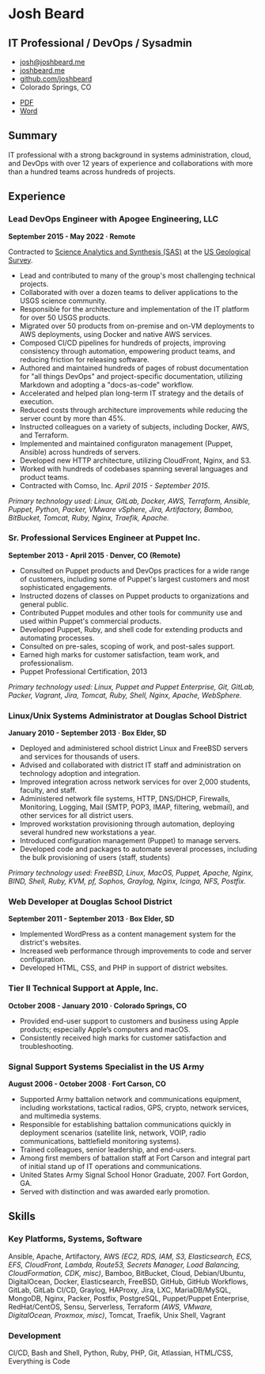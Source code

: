<div id="heading" markdown="1">

<div id="name" markdown="1">

# Josh Beard

## IT Professional / DevOps / Sysadmin

</div>

<div id="contact_details" markdown="1">

* <i class="fas fa-fw fa-envelope"></i>[josh@joshbeard.me](mailto:josh@joshbeard.me)
* <i class="fas fa-globe-americas"></i>[joshbeard.me](https://joshbeard.me)
* <i class="fab fa-fw fa-github"></i>[github.com/joshbeard](https://github.com/joshbeard/)
* <i class="fa-solid fa-map-pin"></i>Colorado Springs, CO

<div id="other_formats" markdown="1">

* <i class="fas fa-fw fa-file-pdf"></i>[PDF](https://joshbeard.me/resume/Josh-Beard-Resume.pdf)
* <i class="fas fa-fw fa-file-word"></i>[Word](https://joshbeard.me/resume/Josh-Beard-Resume.docx)

</div>

</div>

<div class="clear"></div>

</div>

<div id="resume_content" markdown="1">

<section markdown="1">

## Summary

<div class="section_content" markdown="1">

IT professional with a strong background in systems administration, cloud, and DevOps with over 12 years of experience and collaborations with more than a hundred teams across hundreds of projects.

</div>

<div class="clear"></div>

</section>

<section markdown="1">

## Experience

<div class="section_content" markdown="1">

<article class="job" markdown="1">

### Lead DevOps Engineer with Apogee Engineering, LLC

__September 2015 - May 2022 &middot; Remote__

Contracted to [Science Analytics and Synthesis (SAS)](https://www.usgs.gov/core-science-systems/science-analytics-and-synthesis/)
at the [US Geological Survey](https://www.usgs.gov/).

* Lead and contributed to many of the group's most challenging technical projects.
* Collaborated with over a dozen teams to deliver applications to the USGS science community.
* Responsible for the architecture and implementation of the IT platform for over 50 USGS products.
* Migrated over 50 products from on-premise and on-VM deployments to AWS deployments, using Docker and native AWS services.
* Composed CI/CD pipelines for hundreds of projects, improving consistency through automation, empowering product teams, and reducing friction for releasing software.
* Authored and maintained hundreds of pages of robust documentation for "all things DevOps" and project-specific documentation, utilizing Markdown and adopting a "docs-as-code" workflow.
* Accelerated and helped plan long-term IT strategy and the details of execution.
* Reduced costs through architecture improvements while reducing the server count by more than 45%.
* Instructed colleagues on a variety of subjects, including Docker, AWS, and Terraform.
* Implemented and maintained configuraton management (Puppet, Ansible) across hundreds of servers.
* Developed new HTTP architecture, utilizing CloudFront, Nginx, and S3.
* Worked with hundreds of codebases spanning several languages and product teams.
* Contracted with Comso, Inc. _April 2015 - September 2015_.

_Primary technology used: Linux, GitLab, Docker, AWS, Terraform, Ansible, Puppet,
Python, Packer, VMware vSphere, Jira, Artifactory, Bamboo, BitBucket, Tomcat,
Ruby, Nginx, Traefik, Apache._

</article>

<article class="job" markdown="1">

### Sr. Professional Services Engineer at Puppet Inc.

__September 2013 - April 2015 &middot; Denver, CO (Remote)__

* Consulted on Puppet products and DevOps practices for a wide range of customers, including some of Puppet's largest customers and most sophisticated engagements.
* Instructed dozens of classes on Puppet products to organizations and general public.
* Contributed Puppet modules and other tools for community use and used within Puppet's commercial products.
* Developed Puppet, Ruby, and shell code for extending products and automating processes.
* Consulted on pre-sales, scoping of work, and post-sales support.
* Earned high marks for customer satisfaction, team work, and professionalism.
* Puppet Professional Certification, 2013

_Primary technology used: Linux, Puppet and Puppet Enterprise, Git, GitLab,
Packer, Vagrant, Jira, Tomcat, Ruby, Shell, Nginx, Apache, WebSphere._

</article>

<article class="job" markdown="1">

### Linux/Unix Systems Administrator at Douglas School District

__January 2010 - September 2013 &middot; Box Elder, SD__

* Deployed and administered school district Linux and FreeBSD servers and services for thousands of users.
* Advised and collaborated with district IT staff and administration on technology adoption and integration.
* Improved integration across network services for over 2,000 students, faculty, and staff.
* Administered network file systems, HTTP, DNS/DHCP, Firewalls, Monitoring, Logging, Mail (SMTP, POP3, IMAP, filtering, webmail), and other services for all district users.
* Improved workstation provisioning through automation, deploying several hundred new workstations a year.
* Introduced configuration management (Puppet) to manage servers.
* Developed code and packages to automate several processes, including the bulk provisioning of users (staff, students)

_Primary technology used: FreeBSD, Linux, MacOS, Puppet, Apache, Nginx, BIND,
Shell, Ruby, KVM, pf, Sophos, Graylog, Nginx, Icinga, NFS, Postfix._

</article>

<article class="job" markdown="1">

### Web Developer at Douglas School District

__September 2011 - September 2013 &middot; Box Elder, SD__

* Implemented WordPress as a content management system for the district's websites.
* Increased web performance through improvements to code and server configuration.
* Developed HTML, CSS, and PHP in support of district websites.

</article>

<article class="job" markdown="1">

### Tier II Technical Support at Apple, Inc.

__October 2008 - January 2010 &middot; Colorado Springs, CO__

* Provided end-user support to customers and business using
Apple products; especially Apple’s computers and macOS.
* Consistently received high marks for customer satisfaction and troubleshooting.

</article>

<article class="job" markdown="1">

### Signal Support Systems Specialist in the US Army

__August 2006 - October 2008 &middot; Fort Carson, CO__

* Supported Army battalion network and communications equipment, including
  workstations, tactical radios, GPS, crypto, network services, and multimedia systems.
* Responsible for establishing battalion communications quickly in deployment scenarios (satellite
  link, network, VOIP, radio communications, battlefield monitoring systems).
* Trained colleagues, senior leadership, and end-users.
* Among first members of battalion staff at Fort Carson and integral part of initial stand up of IT operations and communications.
* United States Army Signal School Honor Graduate, 2007. Fort Gordon, GA.
* Served with distinction and was awarded early promotion.

</article>

</div>

<div class="clear"></div>

</section>

<section markdown="1">

## Skills

<div class="section_content" markdown="1">

### Key Platforms, Systems, Software

Ansible,
Apache,
Artifactory,
AWS *(EC2, RDS, IAM, S3, Elasticsearch, ECS, EFS, CloudFront, Lambda, Route53, Secrets Manager, Load Balancing, CloudFormation, CDK, misc)*,
Bamboo,
BitBucket,
Cloud,
Debian/Ubuntu,
DigitalOcean,
Docker,
Elasticsearch,
FreeBSD,
GitHub,
GitHub Workflows,
GitLab,
GitLab CI/CD,
Graylog,
HAProxy,
Jira,
LXC,
MariaDB/MySQL,
MongoDB,
Nginx,
Packer,
Postfix,
PostgreSQL,
Puppet/Puppet Enterprise,
RedHat/CentOS,
Sensu,
Serverless,
Terraform *(AWS, VMware, DigitalOcean, Proxmox, misc)*,
Tomcat,
Traefik,
Unix Shell,
Vagrant

### Development

CI/CD,
Bash and Shell,
Python,
Ruby,
PHP,
Git,
Atlassian,
HTML/CSS,
Everything is Code

</div>

<div class="clear"></div>

</section>

</div>
